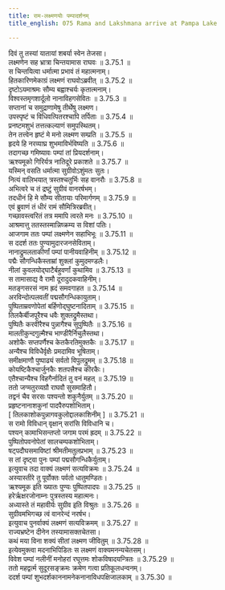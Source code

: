 ```yaml
---
title: राम-लक्ष्मणयोः पम्पादर्शनम्
title_english: 075 Rama and Lakshmana arrive at Pampa Lake

---
```

<div class="audioEmbed"  caption="श्रीराम-हरिसीताराममूर्ति-घनपाठिभ्यां वचनम्" src="https://archive.org/download/Ramayana-recitation-Sriram-harisItArAmamUrti-Ghanapaati-v2/Kanda_3/Kanda_3_ARK-075-Rama_Lakshmanayoho_Pampaa_Darshanam.mp3"></div>

दिवं तु तस्यां यातायां शबर्या स्वेन तेजसा।  
लक्ष्मणेन सह भ्रात्रा चिन्तयामास राघवः ॥ 3.75.1 ॥   
स चिन्तयित्वा धर्मात्मा प्रभावं तं महात्मनाम्।  
हितकारिणमेकाग्रं लक्ष्मणं राघवोऽब्रवीत् ॥ 3.75.2 ॥   
दृष्टोऽयमाश्रमः सौम्य बह्वाश्चर्यः कृतात्मनाम्।  
विश्वस्तमृगशार्दूलो नानाविहगसेवितः ॥ 3.75.3 ॥   
सप्तानां च समुद्राणामेषु तीर्थेषु लक्ष्मण।  
उपस्पृष्टं च विधिवत्पितरश्चापि तर्पिताः ॥ 3.75.4 ॥   
प्रनष्टमशुभं तत्तत्कल्याणं समुपस्थितम्।  
तेन तत्त्वेन हृष्टं मे मनो लक्ष्मण सम्प्रति ॥ 3.75.5 ॥   
हृदये हि नरव्याघ्र शुभमाविर्भविष्यति ॥ 3.75.6 ॥   
तदागच्छ गमिष्यावः पम्पां तां प्रियदर्शनाम्।  
ऋश्यमूको गिरिर्यत्र नातिदूरे प्रकाशते ॥ 3.75.7 ॥   
यस्मिन् वसति धर्मात्मा सुग्रीवोऽशुंमतः सुतः।  
नित्यं वालिभयात् त्रस्तश्चतुर्भिः सह वानरौः ॥ 3.75.8 ॥   
अभित्वरे च तं द्रष्टुं सुग्रीवं वानरर्षभम्।  
तदधीनं हि मे सौम्य सीतायाः परिमार्गणम् ॥ 3.75.9 ॥   
एवं ब्रुवाणं तं धीरं रामं सौमित्रिरब्रवीत्।  
गच्छावस्त्वरितं तत्र ममापि त्वरते मनः ॥ 3.75.10 ॥   
आश्रमात्तु ततस्तस्मान्निष्क्रम्य स विशां पतिः।  
आजगाम ततः पम्पां लक्ष्मणेन सहाभिभूः ॥ 3.75.11 ॥   
स ददर्श ततः पुण्यामुदारजनसेविताम्।  
नानाद्रुमलताकीर्णां पम्पां पानीयवाहिनीम् ॥ 3.75.12 ॥   
पद्मैः सौगन्धिकैस्ताम्रां शुक्लां कुमुदमण्डलैः।  
नीलां कुवलयोद्घाटैर्बहुवर्णां कुथामिव ॥ 3.75.13 ॥   
स तामासाद्य वै रामौ दूरादुदकवाहिनीम्।  
मतङ्गसरसं नाम ह्रदं समवगाहत ॥ 3.75.14 ॥   
अरविन्दोत्पलवतीं पद्मसौगन्धिकायुताम्।  
पुष्पिताम्रवणोपेतां बर्हिणोद्घुष्टनादिताम् ॥ 3.75.15 ॥   
तिलकैर्बीजपूरैश्च धवैः शुक्लद्रुमैस्तथा।  
पुष्पितैः करवीरैश्च पुन्नागैश्च सुपुष्पितैः ॥ 3.75.16 ॥   
मालतीकुन्दगुल्मैश्च भाण्डीरैर्निचुलैस्तथा।  
अशोकैः सप्तपर्णैश्च केतकैरतिमुक्तकैः ॥ 3.75.17 ॥   
अन्यैश्च विविधैर्वृक्षैः प्रमदामिव भूषिताम्।  
समीक्षमाणौ पुष्पाढ्यं सर्वतो विपुलद्रुमम् ॥ 3.75.18 ॥   
कोयष्टिकैश्चार्जुनकैः शतपत्त्रैश्च कीरकैः।  
एतैश्चान्यैश्च विहगैर्नादितं तु वनं महत् ॥ 3.75.19 ॥   
ततो जग्मतुरव्यग्रौ राघवौ सुसमाहितौ।  
तद्वनं चैव सरसः पश्यन्तो शकुनैर्युतम् ॥ 3.75.20 ॥   
प्रहृष्टनानाशकुनां पादपैरुपशोभिताम्।  
[ तिलकाशोकपुन्नागवकुलोद्दालकाशिनीम् ] ॥ 3.75.21 ॥   
स रामो विविधान् वृक्षान् सरांसि विविधानि च।  
पश्यन् कामाभिसन्तप्तो जगाम परमं ह्रदम् ॥ 3.75.22 ॥   
पुष्पितोपवनोपेतां सालचम्पकशोभिताम्।  
षट्पदौघसमाविष्टां श्रीमतीमतुलप्रभाम् ॥ 3.75.23 ॥   
स तां दृष्ट्वा पुनः पम्पां पद्मसौगन्धिकैर्युताम्।  
इत्युवाच तदा वाक्यं लक्ष्मणं सत्यविक्रमः ॥ 3.75.24 ॥   
अस्यास्तीरे तु पूर्वोक्तः पर्वतो धातुमण्डितः।  
ऋश्यमूक इति ख्यातः पुण्यः पुष्पितपादपः ॥ 3.75.25 ॥   
हरेर्ऋक्षरजोनाम्नः पुत्रस्तस्य महात्मनः।  
अध्यास्ते तं महावीर्यः सुग्रीव इति विश्रुतः ॥ 3.75.26 ॥   
सुग्रीवमभिगच्छ त्वं वानरेन्दं नरर्षभ।  
इत्युवाच पुनर्वाक्यं लक्ष्मणं सत्यविक्रमम् ॥ 3.75.27 ॥   
राज्यभ्रष्टेन दीनेन तस्यामासक्तचेतसा।  
कथं मया विना शक्यं सीतां लक्ष्मण जीवितुम् ॥ 3.75.28 ॥   
इत्येवमुक्त्वा मदनाभिपिडितः स लक्ष्मणं वाक्यमनन्यचेतसम्।  
विवेश पम्पां नलीनीं मनोहरां रघूत्तमः शोकविषादयन्त्रितः ॥ 3.75.29 ॥   
ततो महद्वर्त्म सुदूरसङ्क्रमः क्रमेण गत्वा प्रतिकूलधन्वनम्।  
ददर्श पम्पां शुभदर्शकाननामनेकनानाविधपक्षिजालकाम् ॥ 3.75.30 ॥   